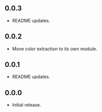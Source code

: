 ## 0.0.3
* README updates.

## 0.0.2
* Move color extraction to its own module.

## 0.0.1
* README updates.

## 0.0.0
* Initial release.
